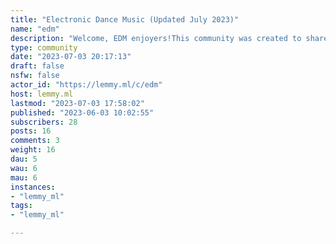 ```yaml
---
title: "Electronic Dance Music (Updated July 2023)" 
name: "edm"
description: "Welcome, EDM enjoyers!This community was created to share and discuss songs and artists you enjoy listening to.Please add the release year between brackets at the end of songs so others know if it's a new release or a throwback.Example: Au5 - Serenata feat. Keeley (2015).Genres are fluid so mandating a genre tag will not be useful. If you think a song can be clearly classified within an existing genre then you can add a tag between square brackets after the year.Example: Last Heroes - Naked Soul feat. Liel Kolet (2020) [Melodic Dubstep].You're always free to hit me (@Amir@lemmy.ml) up if you have something good or want some personalized suggestions. My favourite genre is Orchestral Melodic Dubstep but I listen to anything with a thick bassline and soaring chords."
type: community
date: "2023-07-03 20:17:13"
draft: false
nsfw: false
actor_id: "https://lemmy.ml/c/edm"
host: lemmy.ml
lastmod: "2023-07-03 17:58:02"
published: "2023-06-03 10:02:55"
subscribers: 28
posts: 16
comments: 3
weight: 16
dau: 5
wau: 6
mau: 6
instances:
- "lemmy_ml"
tags: 
- "lemmy_ml"

---
```


